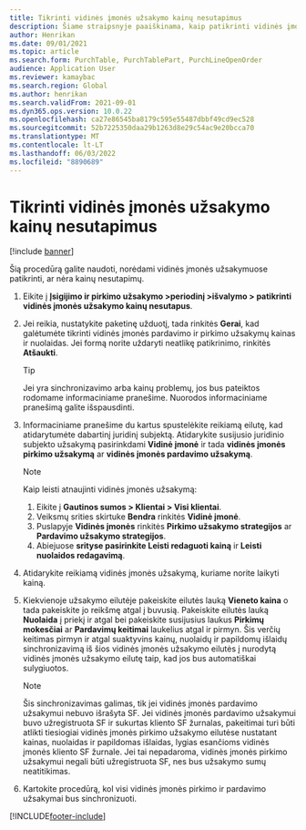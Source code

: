 ```yaml
---
title: Tikrinti vidinės įmonės užsakymo kainų nesutapimus
description: Šiame straipsnyje paaiškinama, kaip patikrinti vidinės įmonės užsakymo kainų nesutapimų
author: Henrikan
ms.date: 09/01/2021
ms.topic: article
ms.search.form: PurchTable, PurchTablePart, PurchLineOpenOrder
audience: Application User
ms.reviewer: kamaybac
ms.search.region: Global
ms.author: henrikan
ms.search.validFrom: 2021-09-01
ms.dyn365.ops.version: 10.0.22
ms.openlocfilehash: ca27e86545ba8179c595e55487dbbf49cd9ec528
ms.sourcegitcommit: 52b7225350daa29b1263d8e29c54ac9e20bcca70
ms.translationtype: MT
ms.contentlocale: lt-LT
ms.lasthandoff: 06/03/2022
ms.locfileid: "8890689"
---
```

# <a name="check-intercompany-order-price-discrepancies"></a>Tikrinti vidinės įmonės užsakymo kainų nesutapimus

[!include [banner](../../includes/banner.md)]

Šią procedūrą galite naudoti, norėdami vidinės įmonės užsakymuose patikrinti, ar nėra kainų nesutapimų.

1. Eikite į **Įsigijimo ir pirkimo užsakymo \>periodinį \>išvalymo \> patikrinti vidinės įmonės užsakymo kainų nesutapus**.
1. Jei reikia, nustatykite paketinę užduotį, tada rinkitės **Gerai**, kad galėtumėte tikrinti vidinės įmonės pardavimo ir pirkimo užsakymų kainas ir nuolaidas. Jei formą norite uždaryti neatlikę patikrinimo, rinkitės **Atšaukti**.

    > [!TIP]
    > Jei yra sinchronizavimo arba kainų problemų, jos bus pateiktos rodomame informaciniame pranešime. Nuorodos informaciniame pranešimą galite išspausdinti.

1. Informaciniame pranešime du kartus spustelėkite reikiamą eilutę, kad atidarytumėte dabartinį juridinį subjektą. Atidarykite susijusio juridinio subjekto užsakymą pasirinkdami **Vidinė įmonė** ir tada **vidinės įmonės pirkimo užsakymą** ar **vidinės įmonės pardavimo užsakymą**.

    > [!NOTE]
    > Kaip leisti atnaujinti vidinės įmonės užsakymą:
    >
    > 1. Eikite į **Gautinos sumos \> Klientai \> Visi klientai**.
    > 1. Veiksmų srities skirtuke **Bendra** rinkitės **Vidinė įmonė**.
    > 1. Puslapyje **Vidinės įmonės** rinkitės **Pirkimo užsakymo strategijos** ar **Pardavimo užsakymo strategijos**.
    > 1. Abiejuose **srityse pasirinkite Leisti redaguoti kainą** ir **Leisti nuolaidos redagavimą**.

1. Atidarykite reikiamą vidinės įmonės užsakymą, kuriame norite laikyti kainą.
1. Kiekvienoje užsakymo eilutėje pakeiskite eilutės lauką **Vieneto kaina** o tada pakeiskite jo reikšmę atgal į buvusią. Pakeiskite eilutės lauką **Nuolaida** į priekį ir atgal bei pakeiskite susijusius laukus **Pirkimų mokesčiai** ar **Pardavimų keitimai** laukelius atgal ir pirmyn. Šis verčių keitimas pirmyn ir atgal suaktyvins kainų, nuolaidų ir papildomų išlaidų sinchronizavimą iš šios vidinės įmonės užsakymo eilutės į nurodytą vidinės įmonės užsakymo eilutę taip, kad jos bus automatiškai sulygiuotos.

    > [!NOTE]
    > Šis sinchronizavimas galimas, tik jei vidinės įmonės pardavimo užsakymui nebuvo išrašyta SF. Jei vidinės įmonės pardavimo užsakymui buvo užregistruota SF ir sukurtas kliento SF žurnalas, pakeitimai turi būti atlikti tiesiogiai vidinės įmonės pirkimo užsakymo eilutėse nustatant kainas, nuolaidas ir papildomas išlaidas, lygias esančioms vidinės įmonės kliento SF žurnale. Jei tai nepadaroma, vidinės įmonės pirkimo užsakymui negali būti užregistruota SF, nes bus užsakymo sumų neatitikimas.

1. Kartokite procedūrą, kol visi vidinės įmonės pirkimo ir pardavimo užsakymai bus sinchronizuoti.

[!INCLUDE[footer-include](../../includes/footer-banner.md)]
